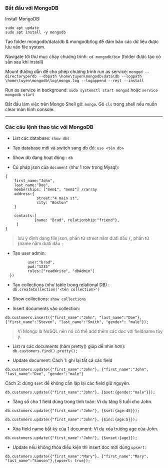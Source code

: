 ### Bắt đầu với MongoDB

Install MongoDB: 
```
sudo apt update
sudo apt install -y mongodb
```

Tạo folder mongodb/data/db & mongodb/log để đảm bảo các dữ liệu được lưu vào file system.

Navigate tới thư mục chạy chương trình: ``cd mongodb/bin`` (folder được tạo có sẵn sau khi install)

Mount đường dẫn để cho phép chương trình run as service: ``mongod --directoryperdb --dbpath \home\tuyen\mongodb\data\db --logpath \home\tuyen\mongodb\log\mongo.log --logappend --rest --install``

Run as service in background: ``sudo systemctl start mongod``
hoặc ``service mongodb start``

Bắt đầu làm việc trên Mongo Shell gõ: ``mongo``. Gõ ``cls`` trong shell nếu muốn clear màn hình console.

--------------

### Các câu lệnh thao tác với MongoDB 

* List các database:
``show dbs``

* Tạo database mới và switch sang db đó: ``use <tên db>``

* Show db đang hoạt động : ``db``

* Cú pháp json của ``document`` (như 1 row trong Mysql):

```
{
	first_name:"John",
	last_name:"Doe",
	memberships: ["mem1", "mem2"] //array
	address:{
		      street:"4 main st",
		      city: "Boston"
    }

	contacts:[
		     {name: "Brad", relationship:"friend"},
 	 ]
}
```
> lưu ý định dạng file json, phần tử street nằm dưới dấu ``{``, phần tử {name nằm dưới dấu ``:``


* Tạo user admin: 

```db.createUser({
		  user:"brad",
		  pwd:"1234"
		  roles:["readWrite", "dbAdmin"]
  })
```
  
* Tạo collections (như table trong relational DB) : ``db.createCollection('<tên collection>')``

* Show collections: ``show collections``

* Insert documents vào collection:
```
db.customers.insert({"first_name":"John", "last_name":"Doe"}, {"first_name":"Steven", "last_name":"Smith", "gender": "male"});
```
> Vì Mongo là NoSQL nên nó có thể add thêm các doc với fieldname tùy ý.

* List ra các documents (hàm pretty() giúp dễ nhìn hơn): ``db.customers.find().pretty();``

* Update document:
Cách 1: ghi lại tất cả các field

```
db.customers.update({"first_name":"John"}, {"first_name":"John", "last_name":"Doe", "gender":"male"}
```

Cách 2: dùng ``$set`` để không cần lặp lại các field giữ nguyên.

```
db.customers.update({"first_name":"John"}, {$set:{gender:"male"}});
```

* Tăng số cho 1 field dùng trong tính toán:
Ví dụ tăng 5 tuổi cho John. 
```
db.customers.update({"first_name":"John"}, {$set:{age:45}});

db.customers.update({"first_name":"John"}, {$inc:{age:5}});
```

* Xóa field name bất kỳ của 1 document:
Ví dụ xóa trường age của John.
```
db.customers.update({"first_name":"John"}, {$unset:{age}});
```

* Update nếu không thỏa điều kiện thì insert doc mới dùng ``upsert``:

```
db.customers.update({"first_name":"Mary"}, {"first_name":"Mary", "last_name":"Samson"},{upsert: true});
```


